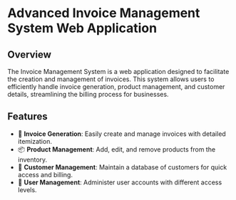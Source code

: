 #  Advanced Invoice Management System Web Application

## Overview
The Invoice Management System is a web application designed to facilitate the creation and management of invoices. This system allows users to efficiently handle invoice generation, product management, and customer details, streamlining the billing process for businesses.

## Features
- 📄 **Invoice Generation**: Easily create and manage invoices with detailed itemization.
- 📦 **Product Management**: Add, edit, and remove products from the inventory.
- 👥 **Customer Management**: Maintain a database of customers for quick access and billing.
- 👤 **User Management**: Administer user accounts with different access levels.
